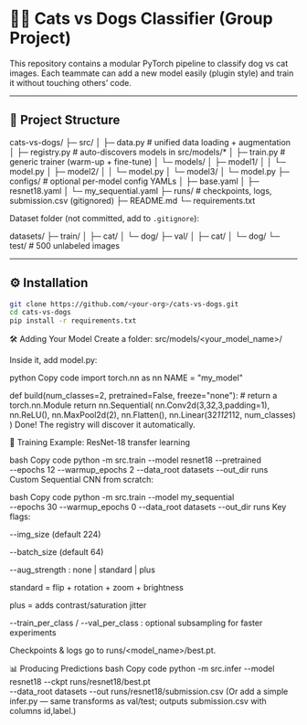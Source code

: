 # 🐶🐱 Cats vs Dogs Classifier (Group Project)

This repository contains a modular PyTorch pipeline to classify dog vs cat images.
Each teammate can add a new model easily (plugin style) and train it without touching others’ code.

---

## 📂 Project Structure

cats-vs-dogs/
├─ src/
│ ├─ data.py # unified data loading + augmentation
│ ├─ registry.py # auto-discovers models in src/models/*
│ ├─ train.py # generic trainer (warm-up + fine-tune)
│ └─ models/
│ ├─ model1/
│ │ └─ model.py
│ ├─ model2/
│ │ └─ model.py
│ └─ model3/
│ └─ model.py
├─ configs/ # optional per-model config YAMLs
│ ├─ base.yaml
│ ├─ resnet18.yaml
│ └─ my_sequential.yaml
├─ runs/ # checkpoints, logs, submission.csv (gitignored)
├─ README.md
└─ requirements.txt

Dataset folder (not committed, add to `.gitignore`):

datasets/
├─ train/
│ ├─ cat/
│ └─ dog/
├─ val/
│ ├─ cat/
│ └─ dog/
└─ test/ # 500 unlabeled images


---

## ⚙️ Installation

```bash
git clone https://github.com/<your-org>/cats-vs-dogs.git
cd cats-vs-dogs
pip install -r requirements.txt
```


🛠️ Adding Your Model
Create a folder: src/models/<your_model_name>/

Inside it, add model.py:

python
Copy code
import torch.nn as nn
NAME = "my_model"

def build(num_classes=2, pretrained=False, freeze="none"):
    # return a torch.nn.Module
    return nn.Sequential(
        nn.Conv2d(3,32,3,padding=1), nn.ReLU(), nn.MaxPool2d(2),
        nn.Flatten(), nn.Linear(32*112*112, num_classes)
    )
Done! The registry will discover it automatically.

🚀 Training
Example: ResNet-18 transfer learning

bash
Copy code
python -m src.train --model resnet18 --pretrained \
    --epochs 12 --warmup_epochs 2 --data_root datasets --out_dir runs
Custom Sequential CNN from scratch:

bash
Copy code
python -m src.train --model my_sequential \
    --epochs 30 --warmup_epochs 0 --data_root datasets --out_dir runs
Key flags:

--img_size (default 224)

--batch_size (default 64)

--aug_strength : none | standard | plus

standard = flip + rotation + zoom + brightness

plus = adds contrast/saturation jitter

--train_per_class / --val_per_class : optional subsampling for faster experiments

Checkpoints & logs go to runs/<model_name>/best.pt.

📊 Producing Predictions
bash
Copy code
python -m src.infer --model resnet18 --ckpt runs/resnet18/best.pt \
    --data_root datasets --out runs/resnet18/submission.csv
(Or add a simple infer.py — same transforms as val/test; outputs submission.csv with columns id,label.)